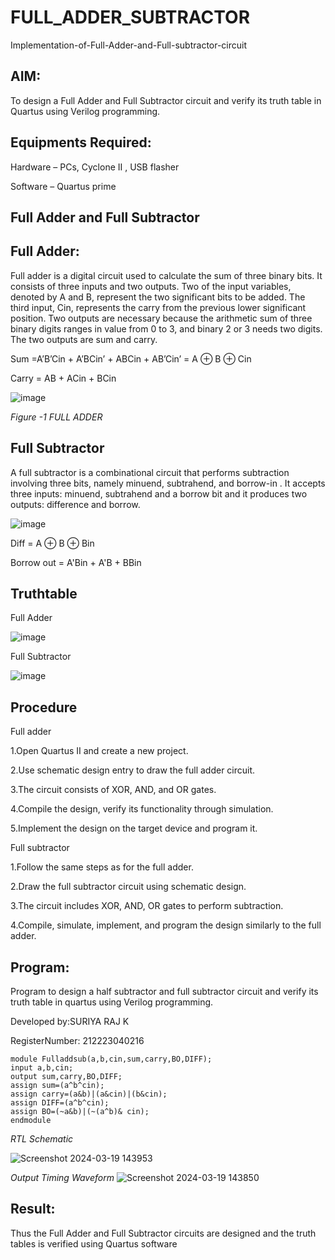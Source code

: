 # FULL_ADDER_SUBTRACTOR

Implementation-of-Full-Adder-and-Full-subtractor-circuit

## AIM:

To design a Full Adder and Full Subtractor circuit and verify its truth table in Quartus using Verilog programming.

## Equipments Required:

Hardware – PCs, Cyclone II , USB flasher

Software – Quartus prime

## Full Adder and Full Subtractor

## Full Adder:

Full adder is a digital circuit used to calculate the sum of three binary bits. It consists of three inputs and two outputs. Two of the input variables, denoted by A and B, represent the two significant bits to be added. The third input, Cin, represents the carry from the previous lower significant position. Two outputs are necessary because the arithmetic sum of three binary digits ranges in value from 0 to 3, and binary 2 or 3 needs two digits. The two outputs are sum and carry.

Sum =A’B’Cin + A’BCin’ + ABCin + AB’Cin’ = A ⊕ B ⊕ Cin 

Carry = AB + ACin + BCin

![image](https://github.com/naavaneetha/FULL_ADDER_SUBTRACTOR/assets/154305477/0f30ba51-5ffb-4198-845f-18e054f675e7)

*Figure -1 FULL ADDER*

## Full Subtractor

A full subtractor is a combinational circuit that performs subtraction involving three bits, namely minuend, subtrahend, and borrow-in . It accepts three inputs: minuend, subtrahend and a borrow bit and it produces two outputs: difference and borrow.

![image](https://github.com/naavaneetha/FULL_ADDER_SUBTRACTOR/assets/154305477/02b24f51-ab51-4304-9ad6-7b81ffc1ead5)

Diff = A ⊕ B ⊕ Bin 

Borrow out = A'Bin + A'B + BBin

## Truthtable


Full Adder

![image](https://github.com/AshwinKumar-Saveetha/FULL_ADDER_SUBTRACTOR/assets/155129814/e5e9b28c-8569-4f22-8d9a-f00f3791d592)


Full Subtractor

![image](https://github.com/AshwinKumar-Saveetha/FULL_ADDER_SUBTRACTOR/assets/155129814/a549746d-5b01-4493-af45-09d21f7b1b39)

## Procedure

Full adder

1.Open Quartus II and create a new project.

2.Use schematic design entry to draw the full adder circuit.

3.The circuit consists of XOR, AND, and OR gates.

4.Compile the design, verify its functionality through simulation.

5.Implement the design on the target device and program it.

Full subtractor

1.Follow the same steps as for the full adder.

2.Draw the full subtractor circuit using schematic design.

3.The circuit includes XOR, AND, OR gates to perform subtraction.

4.Compile, simulate, implement, and program the design similarly to the full adder.

## Program:

Program to design a half subtractor and full subtractor circuit and verify its truth table in quartus using Verilog programming.

Developed by:SURIYA RAJ K

RegisterNumber: 212223040216
```
module Fulladdsub(a,b,cin,sum,carry,BO,DIFF);
input a,b,cin;
output sum,carry,BO,DIFF;
assign sum=(a^b^cin);
assign carry=(a&b)|(a&cin)|(b&cin);
assign DIFF=(a^b^cin);
assign BO=(~a&b)|(~(a^b)& cin);
endmodule
```

*RTL Schematic*

![Screenshot 2024-03-19 143953](https://github.com/AshwinKumar-Saveetha/FULL_ADDER_SUBTRACTOR/assets/155129814/80d06b2e-6dbd-4f67-bf6b-d99f13b77d0c)

*Output Timing Waveform*
![Screenshot 2024-03-19 143850](https://github.com/AshwinKumar-Saveetha/FULL_ADDER_SUBTRACTOR/assets/155129814/0cc2e5bb-12b2-4593-a282-e444ee12875f)

## Result:

Thus the Full Adder and Full Subtractor circuits are designed and the truth tables is verified using Quartus software
